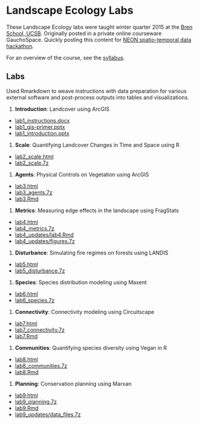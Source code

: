 # Landscape Ecology Labs

These Landscape Ecology labs were taught winter quarter 2015 at the [Bren School, UCSB](http://www.bren.ucsb.edu). Originally posted in a private online courseware GauchoSpace. Quickly posting this content for [NEON spatio-temporal data hackathon](http://www.neoninc.org/updates-events/events/hackathon-spatio-temporal-data-lesson-building).

For an overview of the course, see the [syllabus](_syllabus.pdf).

## Labs

Used Rmarkdown to weave instructions with data preparation for various external software and post-process outputs into tables and visualizations.

1. **Introduction**: Landcover using ArcGIS
  - [lab1_instructions.docx](lab1_instructions.docx)
  - [lab1_gis-primer.pptx](lab1_gis-primer.pptx)
  - [lab1_introduction.pptx](lab1_introduction.pptx)

1. **Scale**: Quantifying Landcover Changes in Time and Space using R
  - [lab2_scale.html](wk02_scale/lab2_scale.html)
  - [lab2_scale.7z](wk02_scale/lab2_scale.7z)

1. **Agents**: Physical Controls on Vegetation using ArcGIS
  - [lab3.html](lab3.html)
  - [lab3_agents.7z](lab3_agents.7z)
  - [lab3.Rmd](lab3.Rmd)

1. **Metrics**: Measuring edge effects in the landscape using FragStats
  - [lab4.html](lab4.html)
  - [lab4_metrics.7z](lab4_metrics.7z)
  - [lab4_updates/lab4.Rmd](lab4.Rmd)
  - [lab4_updates/figures.7z](lab4_updates/figures.7z)

1. **Disturbance**: Simulating fire regimes on forests using LANDIS
  - [lab5.html](lab5.html)
  - [lab5_disturbance.7z](lab5_disturbance.7z)

1. **Species**:  Species distribution modeling using Maxent
  - [lab6.html](lab6.html)
  - [lab6_species.7z](lab6_species.7z)

1. **Connectivity**: Connectivity modeling using Circuitscape
  - [lab7.html](lab7.html)
  - [lab7_connectivity.7z](lab7_connectivity.7z)
  - [lab7.Rmd](lab7.Rmd)

1. **Communities**: Quantifying species diversity using Vegan in R
  - [lab8.html](lab8.html)
  - [lab8_communities.7z](lab8_communities.7z)
  - [lab8.Rmd](lab8.Rmd)

1. **Planning**: Conservation planning using Marxan
  - [lab9.html](lab9.html)
  - [lab9_planning.7z](lab9_planning.7z)
  - [lab9.Rmd](lab9.Rmd)
  - [lab9_updates/data_files.7z](lab9_updates/data_files.7z)
